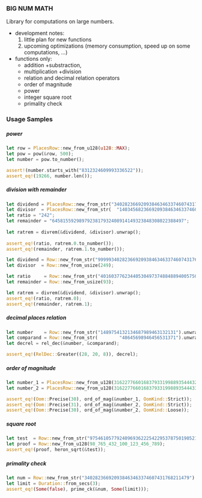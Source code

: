 ### BIG NUM MATH
Library for computations on large numbers.

- development notes: 
    1. little plan for new functions
    2. upcoming optimizations (memory consumption, speed up on some computations, …)
- functions only:
    - addition +substraction, 
    - multiplication +division
    - relation and decimal relation operators
    - order of magnitude
    - power
    - integer square root
    - primality check

### Usage Samples

##### power

```rust
let row = PlacesRow::new_from_u128(u128::MAX);
let pow = pow(&row, 500);
let number = pow.to_number();

assert!(number.starts_with("8312324609993336522"));
assert_eq!(19266, number.len());
```

##### division with remainder

```rust
let dividend = PlacesRow::new_from_str("3402823669209384634633746074317682114565556668744123").unwrap();
let divisor  = PlacesRow::new_from_str(  "14034568236692093846346337460345176821145655563453").unwrap();
let ratio = "242";        
let remainder = "6458155929897923817932408914149323848308022388497";
        
let ratrem = divrem(&dividend, &divisor).unwrap();
        
assert_eq!(ratio, ratrem.0.to_number());
assert_eq!(remainder, ratrem.1.to_number());
```

```rust
let dividend = Row::new_from_str("99999340282366920938463463374607431768211455").unwrap();
let divisor  = Row::new_from_usize(249);

let ratio     = Row::new_from_str("401603776234405304973748848894005750073138").unwrap();
let remainder = Row::new_from_usize(93);

let ratrem = divrem(&dividend, &divisor).unwrap();
assert_eq!(ratio, ratrem.0);
assert_eq!(remainder, ratrem.1);
```

##### decimal places relation

```rust
let number    = Row::new_from_str("1489754132134687989463132131").unwrap();
let comparand = Row::new_from_str(        "48645698946456531371").unwrap();
let decrel = rel_dec(&number, &comparand);

assert_eq!(RelDec::Greater((28, 20, 8)), decrel);
```

##### order of magnitude

```rust
let number_1 = PlacesRow::new_from_u128(3162277660168379331998893544432);
let number_2 = PlacesRow::new_from_u128(3162277660168379331998893544433);

assert_eq!(Oom::Precise(30), ord_of_mag(&number_1, OomKind::Strict));
assert_eq!(Oom::Precise(31), ord_of_mag(&number_2, OomKind::Strict));
assert_eq!(Oom::Precise(30), ord_of_mag(&number_2, OomKind::Loose));
```

##### square root

```rust
let test  = Row::new_from_str("9754610577924096936222542295378750190521").unwrap();
let proof = Row::new_from_u128(98_765_432_100_123_456_789);
assert_eq!(proof, heron_sqrt(&test));
```
##### primality check

```rust
let num = Row::new_from_str("340282366920938463463374607431768211479").unwrap();
let limit = Duration::from_secs(3);
assert_eq!(Some(false), prime_ck(&num, Some(limit)));
```
